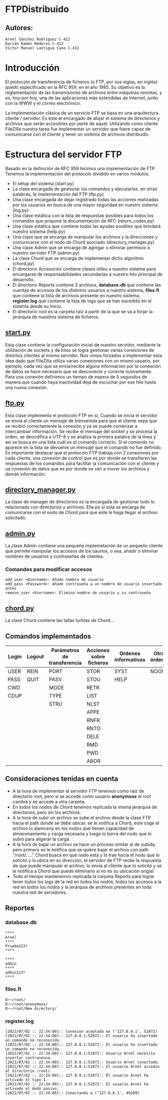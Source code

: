 # **FTPDistribuido**
## **Autores:**
    Arnel Sánchez Rodríguez C-412
    Darián Ramón Mederos C-412
    Víctor Manuel Lantigua Cano C-412

# **Introducción**
El protocolo de transferencia de ficheros (o FTP, por sus siglas, en inglés) quedó especificado en la RFC 959, en el año 1985. Su objetivo es la reglamentación de las transmisiones de archivos entre máquinas remotas, y es, hoy por hoy, una de las aplicaciones más extendidas de Internet, junto con la WWW y el correo electrónico. 

La implementación clásica de un servicio FTP se basa en una arquitectura cliente / servidor. Es éste el encargado de alojar el sistema de directorios y archivos que serán accesibles por parte de aquel. Utilizando como cliente FileZilla nuestra tarea fue implementar un servidor que fuere capaz de comunicarse con el cliente y tener un sistema de archivos distribuido.

# **Estructura del servidor FTP**
Basado en la definición de RFC 959 hicimos una implementación de FTP. Tenemos la implementación del protocolo dividido en varios módulos:

* El setup del sistema (start.py)
* La clase encargada de gestionar los comandos y ejecutarlos, en otras palabras, la implementación del FTP (ftp.py)
* Una clase encargada de dejar registrado todas las acciones realizadas por los usuarios en busca de una mayor seguridad en nuestro sistema (log.py)
* Una clase estática con la lista de respuestas posibles para todos los comandos que propone la documentación de RFC (return_codes.py)
* Una clase estática que contiene todas las ayudas posibles que brindará nuestro sistema (help.py)
* Una clase que se encarga de manipular los archivos y la direcciones y comunicarse con el nodo de Chord asociado (directory_manager.py)
* Una clase Admin que se encarga de agregar o eliminar permisos a nuestro servidor FTP (admin.py)
* La clase Chord que se encarga de implementar dicho algoritmo (chord.py).
* El directorio Accesories contiene clases útiles a nuestro sistema para encargarse de responsabilidades secundarias a nuestro hilo principal de desarrollo.
* El directorio Reports contiene 3 archivos, **database.db** que contiene las cuentas de accesos de los distintos usuarios a nuestro sistema, **files.fl** que contiene la lista de archivos presente en nuestro sistema, **register.log** que contiene la lista de logs que se han sucedido en el sistema  desde su inicio.
* El directorio root es la carpeta raíz a partir de la que se va a forjar la jerarquía de nuestros sistema de ficheros.

## **[start.py](https://github.com/Distributed-FTP/FTPDistribuido/blob/master/Proyecto/start.py)**
Esta clase contiene la configuración inicial de nuestro servidor, mediante la utilización de sockets y de hilos se logra gestionar varias conexiones de distintos clientes al mismo servidor. Nos vimos forzados a implementar esta idea dado que FileZilla utiliza varias conexiones con un mismo usuario, por ejemplo, cada vez que se envía/recibe alguna información por la conexción de datos se hace necesario que se desconecte y conecte nuevamente. Para una conexión definimos un tiempo de espera de 5 segundos de manera que cuando haya inactividad deja de escuchar por ese hilo hasta una nueva conexión.

## **[ftp.py](https://github.com/Distributed-FTP/FTPDistribuido/blob/master/Proyecto/ftp.py)**
Esta clase implementa el protocolo FTP en sí, Cuando se inicia el servidor se envía al cliente un mensaje de bienvenida para que el cliente sepa que se recibió correctamente la conexión y ya se puede comenzar a intercambiar información. Se recibe el mensaje del socket y se procesa la orden, se deocdifica a UTF-8 y se analiza la primera palabra de la línea y así se busca en una lista cuál es el comando correcto. Si el comando no aparece en la lista se devuelve un mensaje que el comando no fue definido. Es importante destacar que el protocolo FTP trabaja con 2 conexiones por cada cliente, una conexión de control que es por donde se transfieren las respuestas de los comandos para facilitar la comunicación con el cliente y ua conexión de datos que es por donde se van a mover los archivos y demás información.

## **[directory_manager.py](https://github.com/Distributed-FTP/FTPDistribuido/blob/master/Proyecto/directory_manager.py)**
La clase de manager de directorios es la encargada de gestionar todo lo relacionado con directorios y archivos. Ella po sí sola se encarga de comunicarse con el nodo de Chord para que este le haga llegar el archivo solicitado.

## **[admin.py](https://github.com/Distributed-FTP/FTPDistribuido/blob/master/Proyecto/admin.py)**
La clase Admin contiene una pequeña implemetación de un pequeño cliente que permite manipular los accesos de los uaurios, o sea, añadir o eliminar nombres de usuarios y contraseñas de clientes.

### Comandos para modificar accesos
```
add_user <Username>: Añade nombre de usuario
add_pass <Password>: Añade contraseña a un nombre de usuario insertado antes
remove_user <Username>: Elimina nombre de usuario y su contraseña
```

## **[chord.py](https://github.com/Distributed-FTP/FTPDistribuido/blob/master/Proyecto/chord.py)**
La clase Chord contiene las tallas turbias de Chord....

## **Comandos implementados**
Login | Logout | Parámetros de transferencia | Acciones sobre ficheros | Ordenes informativas | Otras órdenes
---------|----------|---------|---------|---------|---------|
 USER | REIN | PORT | STOR | SYST | NOOP |
 PASS | QUIT | PASV | STOU | HELP |      |
 CWD  |      | MODE | RETR |      |      |
 CDUP |      | TYPE | LIST |      |      |
|     |      | STRU | NLST |      |      |
|     |      |      | APPE |      |      |
|     |      |      | RNFR |      |      |
|     |      |      | RNTO |      |      |
|     |      |      | DELE |      |      |
|     |      |      | RMD  |      |      |
|     |      |      | PWD  |      |      |
|     |      |      | ABOR |      |      |

## **Consideraciones tenidas en cuenta**
* A la hora de implementar el servidor FTP tenemos como raíz de directorio root, pero si se accede como usuario **anonymous** el root cambia y se accede a otra carpeta.
* En todos los nodos de Chord tenemos replicada la misma jerarquía de directorios, pero sin los archivos.
* A la hora de subir un archivo se sube el archivo desde la clase FTP hacia el path donde se debe ubicar, se le notifica a Chord, este coge el archivo lo alamcena en los nodos que tienen capacidad de almacenamiento y carga necesaria y luego lo borra del nodo que lo subió para aligerar la carga.
* A la hora de bajar un archivo se hace un proceso similar al de subida, pero primero se le notifica que se quiere bajar el archivo con path "/root/....." Chord busca en que nodo está y lo trae hacia el nodo que lo solicitó y lo ubica en su dirección, el servidor de FTP recbe la respuesta de que puede manipular el archivo, lo envía al cliente que lo solicitó y se le notifica a Chord que puede eliminarlo si no es su ubicación origial.
* Todo el tiempo mantenemos replicada la carpeta Reports para lograr tener todos los logs de la red en todos los nodos, todos los accesos a la red en todos los nodos y la jerarquía de archivos presentes en toda nuestra red de servidores.

## **Reportes**

### database.db
```
****
Arnel
****
Prueba123*
****

****
admin
****
admin123*
****
```

### files.fl
```
D~~/root/
D~~/root/anonymous/
D~~/root/New directory/
```

### register.log
```
[2022/07/02 :: 22:34:00]:: Conexion aceptada en ('127.0.0.1', 52872)
[2022/07/02 :: 22:34:00]:: 127.0.0.1:52872:: El usuario ha insertado un comando no reconocido.
[2022/07/02 :: 22:34:00]:: 127.0.0.1:52872:: El usuario ha insertado un comando no reconocido.
[2022/07/02 :: 22:34:00]:: 127.0.0.1:52872:: Usuario Arnel necesita insertar contrasenna.
[2022/07/02 :: 22:34:00]:: 127.0.0.1:52872:: Usuario Arnel conectado.
[2022/07/02 :: 22:34:00]:: 127.0.0.1:52872:: El usuario Arnel accedio al directorio /root/.
[2022/07/02 :: 22:34:00]:: 127.0.0.1:52872:: El usuario Arnel ha activado el tipo I.
[2022/07/02 :: 22:34:00]:: 127.0.0.1:52872:: El usuario Arnel ha activado el modo pasivo.
[2022/07/02 :: 22:34:00]:: Conectando a ('127.0.0.1', 49299)
```

